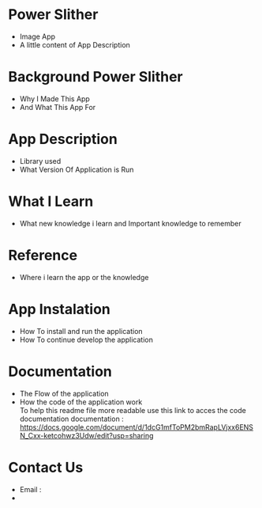 # Power Slither
- Image App
- A little content of App Description

# Background Power Slither
- Why I Made This App
- And What This App For
  
# App Description
- Library used
- What Version Of Application is Run

# What I Learn
- What new knowledge i learn and Important knowledge to remember

# Reference
- Where i learn the app or the knowledge

# App Instalation
- How To install and run the application
- How To continue develop the application

# Documentation
- The Flow of the application
- How the code of the application work  
  To help this readme file more readable use this link to acces the code documentation documentation :
  https://docs.google.com/document/d/1dcG1mfToPM2bmRapLVjxx6ENSN_Cxx-ketcohwz3Udw/edit?usp=sharing

# Contact Us
- Email :
- 
